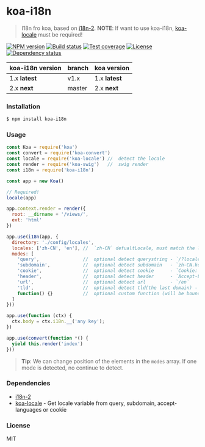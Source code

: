 # koa-i18n

> I18n fro koa, based on [i18n-2].
> **NOTE**: If want to use koa-i18n, [koa-locale] must be required!

[![NPM version][npm-img]][npm-url]
[![Build status][travis-img]][travis-url]
[![Test coverage][coveralls-img]][coveralls-url]
[![License][license-img]][license-url]
[![Dependency status][david-img]][david-url]

koa-i18n version | branch | koa version
---------------- | ------ | -----------
1.x **latest**   | v1.x   | 1.x **latest**
2.x **next**     | master | 2.x **next**

### Installation

```bash
$ npm install koa-i18n
```

### Usage

```js
const Koa = require('koa')
const convert = require('koa-convert')
const locale = require('koa-locale') //  detect the locale
const render = require('koa-swig')   //  swig render
const i18n = require('koa-i18n')

const app = new Koa()

// Required!
locale(app)

app.context.render = render({
  root: __dirname + '/views/',
  ext: 'html'
})

app.use(i18n(app, {
  directory: './config/locales',
  locales: ['zh-CN', 'en'], //  `zh-CN` defualtLocale, must match the locales to the filenames
  modes: [
    'query',                //  optional detect querystring - `/?locale=en-US`
    'subdomain',            //  optional detect subdomain   - `zh-CN.koajs.com`
    'cookie',               //  optional detect cookie      - `Cookie: locale=zh-TW`
    'header',               //  optional detect header      - `Accept-Language: zh-CN,zh;q=0.5`
    'url',                  //  optional detect url         - `/en`
    'tld',                  //  optional detect tld(the last domain) - `koajs.cn`
    function() {}           //  optional custom function (will be bound to the koa context)
  ]
}))

app.use(function (ctx) {
  ctx.body = ctx.i18n.__('any key');
})

app.use(convert(function *() {
  yield this.render('index')
}))
```

> **Tip**: We can change position of the elements in the `modes` array.
> If one mode is detected, no continue to detect.


### Dependencies

* [i18n-2][]
* [koa-locale][] - Get locale variable from query, subdomain, accept-languages or cookie


### License

  MIT

[i18n-2]: https://github.com/jeresig/i18n-node-2
[koa-locale]: https://github.com/koa-modules/koa-locale

[npm-img]: https://img.shields.io/npm/v/koa-i18n.svg?style=flat-square
[npm-url]: https://npmjs.org/package/koa-i18n
[travis-img]: https://img.shields.io/travis/koa-modules/i18n.svg?style=flat-square
[travis-url]: https://travis-ci.org/koa-modules/i18n
[coveralls-img]: https://img.shields.io/coveralls/koa-modules/i18n.svg?style=flat-square
[coveralls-url]: https://coveralls.io/r/koa-modules/i18n?branch=master
[license-img]: https://img.shields.io/badge/license-MIT-green.svg?style=flat-square
[license-url]: LICENSE
[david-img]: https://img.shields.io/david/koa-modules/i18n.svg?style=flat-square
[david-url]: https://david-dm.org/koa-modules/i18n
